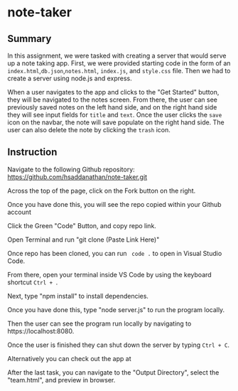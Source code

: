 # note-taker


## Summary
In this assignment, we were tasked with creating a server that would serve up a note taking app. First, we were provided starting code in the form of an `index.html`,`db.json`,`notes.html`, `index.js`, and `style.css` file. Then we had to create a server using node.js and express. 

When a user navigates to the app and clicks to the "Get Started" button, they will be navigated to the notes screen. From there, the user can see previously saved notes on the left hand side, and on the right hand side they will see input fields for `title` and `text`. Once the user clicks the `save` icon on the navbar, the note will save populate on the right hand side. The user can also delete the note by clicking the `trash` icon.

## Instruction

Navigate to the following Github repository:
    https://github.com/hsaddanathan/note-taker.git

Across the top of the page, click on the Fork button on the right.

Once you have done this, you will see the repo copied within your Github account

Click the Green "Code" Button, and copy repo link. 

Open Terminal and run "git clone (Paste Link Here)"

Once repo has been cloned, you can run ` code .` to open in Visual Studio Code. 

From there, open your terminal inside VS Code by using the keyboard shortcut `Ctrl + `. 

Next, type "npm install" to install dependencies.

Once you have done this, type "node server.js" to run the program locally. 

Then the user can see the program run locally by navigating to https://localhost:8080. 

Once the user is finished they can shut down the server by typing `Ctrl + C`. 

Alternatively you can check out the app at 

After the last task, you can navigate to the "Output Directory", select the "team.html", and preview in browser. 

<!-- ## Technology Used
    * node.js
    * Javascript
    * Inquirer
    * Jest 

## Demo
![Demo](develop-resources/assets/app-cli.gif)
![PagePreview](develop-resources/assets/app-preview.png)


## Links

employee-template-engine repository link:
    https://github.com/hsaddanathan/employee-template-engine.git



## Contributors 
[@hsaddanathan](https://github.com/hsaddanathan)

*** Tests, HTML Templates, htmlRender code, and package.json were provided by "© 2019 Trilogy Education Services, a 2U, Inc. brand. All Rights Reserved." 


## License
[![License: MIT](https://img.shields.io/badge/License-MIT-yellow.svg)](https://opensource.org/licenses/MIT) -->